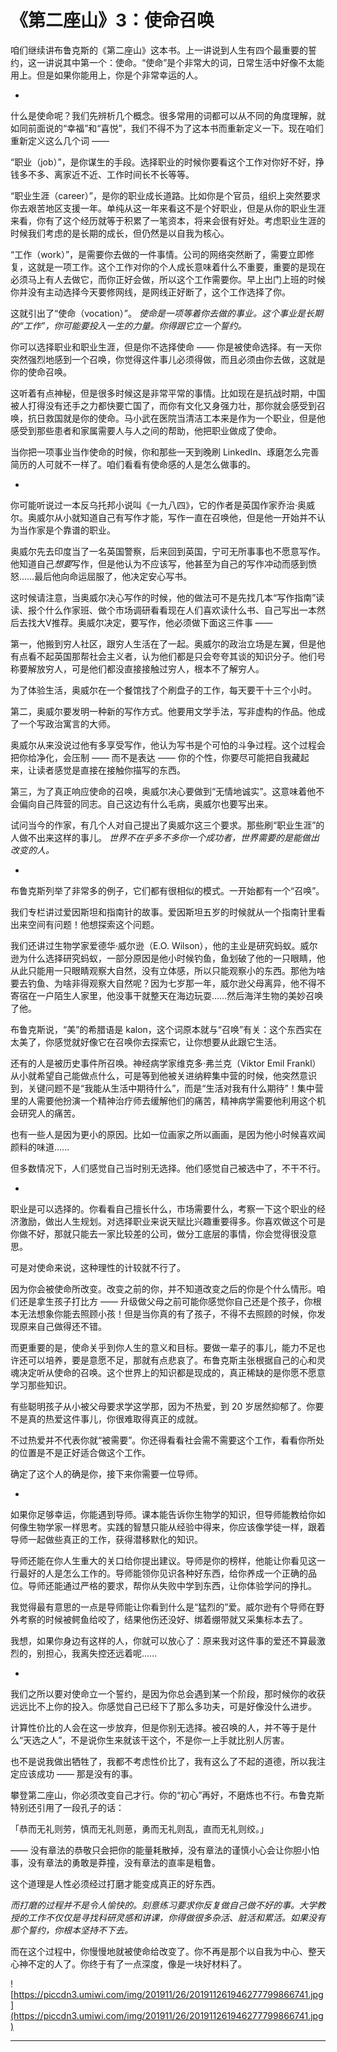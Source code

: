 # 《第二座山》3：使命召唤

咱们继续讲布鲁克斯的《第二座山》这本书。上一讲说到人生有四个最重要的誓约，这一讲说其中第一个：使命。“使命”是个非常大的词，日常生活中好像不太能用上。但是如果你能用上，你是个非常幸运的人。

*

什么是使命呢？我们先辨析几个概念。很多常用的词都可以从不同的角度理解，就如同前面说的“幸福”和“喜悦”，我们不得不为了这本书而重新定义一下。现在咱们重新定义这么几个词 ——

“职业（job）”，是你谋生的手段。选择职业的时候你要看这个工作对你好不好，挣钱多不多、离家近不近、工作时间长不长等等。

“职业生涯（career）”，是你的职业成长道路。比如你是个官员，组织上突然要求你去艰苦地区支援一年。单纯从这一年来看这不是个好职业，但是从你的职业生涯来看，你有了这个经历就等于积累了一笔资本，将来会很有好处。考虑职业生涯的时候我们考虑的是长期的成长，但仍然是以自我为核心。

“工作（work）”，是需要你去做的一件事情。公司的网络突然断了，需要立即修复，这就是一项工作。这个工作对你的个人成长意味着什么不重要，重要的是现在必须马上有人去做它，而你正好会做，所以这个工作需要你。早上出门上班的时候你并没有主动选择今天要修网线，是网线正好断了，这个工作选择了你。

这就引出了“使命（vocation）”。 *使命是一项等着你去做的事业。这个事业是长期的“工作”，你可能要投入一生的力量。你得跟它立一个誓约。*

你可以选择职业和职业生涯，但是你不选择使命 —— 你是被使命选择。有一天你突然强烈地感到一个召唤，你觉得这件事儿必须得做，而且必须由你去做，这就是你的使命召唤。

这听着有点神秘，但是很多时候这是非常平常的事情。比如现在是抗战时期，中国被人打得没有还手之力都快要亡国了，而你有文化又身强力壮，那你就会感受到召唤，抗日救国就是你的使命。马小武在医院当清洁工本来是作为一个职业，但是他感受到那些患者和家属需要人与人之间的帮助，他把职业做成了使命。

当你把一项事业当作使命的时候，你和那些一天到晚刷 LinkedIn、琢磨怎么完善简历的人可就不一样了。咱们看看有使命感的人是怎么做事的。

*

你可能听说过一本反乌托邦小说叫《一九八四》，它的作者是英国作家乔治·奥威尔。奥威尔从小就知道自己有写作才能，写作一直在召唤他，但是他一开始并不认为当作家是个靠谱的职业。

奥威尔先去印度当了一名英国警察，后来回到英国，宁可无所事事也不愿意写作。他知道自己*想要*写作，但是他认为不应该写，他甚至为自己的写作冲动而感到愤怒……最后他向命运屈服了，他决定安心写书。

这时候请注意，当奥威尔决心写作的时候，他的做法可不是先找几本“写作指南”读读、报个什么作家班、做个市场调研看看现在人们喜欢读什么书、自己写出一本然后去找大V推荐。奥威尔决定，要写作，他必须做下面这三件事 ——

第一，他搬到穷人社区，跟穷人生活在了一起。奥威尔的政治立场是左翼，但是他有点看不起英国那帮社会主义者，认为他们都是只会夸夸其谈的知识分子。他们号称要解放穷人，可是他们都没直接接触过穷人，根本不了解穷人。

为了体验生活，奥威尔在一个餐馆找了个刷盘子的工作，每天要干十三个小时。

第二，奥威尔要发明一种新的写作方式。他要用文学手法，写非虚构的作品。他成了一个写政治寓言的大师。

奥威尔从来没说过他有多享受写作，他认为写书是个可怕的斗争过程。这个过程会把你给净化，会压制 —— 而不是表达 —— 你的个性，你要尽可能把自我藏起来，让读者感觉是直接在接触你描写的东西。

第三，为了真正响应使命的召唤，奥威尔决心要做到“无情地诚实”。这意味着他不会偏向自己阵营的同志。自己这边有什么毛病，奥威尔也要写出来。

试问当今的作家，有几个人对自己提出了奥威尔这三个要求。那些刷“职业生涯”的人做不出来这样的事儿。 *世界不在乎多不多你一个成功者，世界需要的是能做出改变的人。*

*

布鲁克斯列举了非常多的例子，它们都有很相似的模式。一开始都有一个“召唤”。

我们专栏讲过爱因斯坦和指南针的故事。爱因斯坦五岁的时候就从一个指南针里看出来空间有问题！他想探索这个问题。

我们还讲过生物学家爱德华·威尔逊（E.O. Wilson），他的主业是研究蚂蚁。威尔逊为什么选择研究蚂蚁，一部分原因是他小时候钓鱼，鱼划破了他的一只眼睛，他从此只能用一只眼睛观察大自然，没有立体感，所以只能观察小的东西。那他为啥要去钓鱼、为啥非得观察大自然呢？因为七岁那一年，威尔逊父母离异，他不得不寄宿在一户陌生人家里，他没事干就整天在海边玩耍……然后海洋生物的美妙召唤了他。

布鲁克斯说，“美”的希腊语是 kalon，这个词原本就与“召唤”有关：这个东西实在太美了，你感觉就好像它在召唤你去探索它，让你想要从此跟它生活。

还有的人是被历史事件所召唤。神经病学家维克多·弗兰克（Viktor Emil Frankl）从小就希望自己能做点什么，可是等到他被关进纳粹集中营的时候，他突然意识到，关键问题不是“我能从生活中期待什么”，而是“生活对我有什么期待”！集中营里的人需要他扮演一个精神治疗师去缓解他们的痛苦，精神病学需要他利用这个机会研究人的痛苦。

也有一些人是因为更小的原因。比如一位画家之所以画画，是因为他小时候喜欢闻颜料的味道……

但多数情况下，人们感觉自己当时别无选择。他们感觉自己被选中了，不干不行。

*

职业是可以选择的。你看看自己擅长什么，市场需要什么，考察一下这个职业的经济激励，做出人生规划。对选择职业来说天赋比兴趣重要得多。你喜欢做这个可是你做不好，那就只能去一家比较差的公司，做分工底层的事情，你会觉得很没意思。

可是对使命来说，这种理性的计较就不行了。

因为你会被使命所改变。改变之前的你，并不知道改变之后的你是个什么情形。咱们还是拿生孩子打比方 —— 升级做父母之前可能你感觉你自己还是个孩子，你根本无法想象你能去照顾小孩！但是当你真的有了孩子，不得不去照顾的时候，你发现原来自己做得还不错。

而更重要的是，使命关乎到你人生的意义和目标。要做一辈子的事儿，能力不足也许还可以培养，要是意愿不足，那就有点悲哀了。布鲁克斯主张根据自己的心和灵魂决定听从使命的召唤。这个世界上的知识都是现成的，真正稀缺的是你愿不愿意学习那些知识。

有些聪明孩子从小被父母要求学这学那，因为不热爱，到 20 岁居然抑郁了。你要不是真的热爱这件事儿，你很难取得真正的成就。

不过热爱并不代表你就“被需要”。你还得看看社会需不需要这个工作，看看你所处的位置是不是正好适合做这个工作。

确定了这个人的确是你，接下来你需要一位导师。

*

如果你足够幸运，你能遇到导师。课本能告诉你生物学的知识，但导师能教给你如何像生物学家一样思考。实践的智慧只能从经验中得来，你应该像学徒一样，跟着导师一起做些真正的工作，获得潜移默化的知识。

导师还能在你人生重大的关口给你提出建议。导师是你的榜样，他能让你看见这一行最好的人是怎么工作的。导师能领你见识各种好东西，给你养成一个正确的品位。导师还能通过严格的要求，帮你从失败中学到东西，让你体验学问的挣扎。

我觉得最有意思的一点是导师能让你看到什么是“猛烈的”爱。威尔逊有个导师在野外考察的时候被鳄鱼给咬了，结果他伤还没好、绑着绷带就又采集标本去了。

我想，如果你身边有这样的人，你就可以放心了：原来我对这件事的爱还不算最激烈的，别担心，我离失控还远着呢……

*

我们之所以要对使命立一个誓约，是因为你总会遇到某一个阶段，那时候你的收获远远比不上你的投入。你感觉自己已经下了那么多功夫，可是好像没什么进步。

计算性价比的人会在这一步放弃，但是你别无选择。被召唤的人，并不等于是什么“天选之人”，不是说你生来就该干这个，不是你一上手就比别人厉害。

也不是说我做出牺牲了，我都不考虑性价比了，我有这么了不起的道德，所以我注定应该成功 —— 那是没有的事。

攀登第二座山，你必须改变自己才行。你的“初心”再好，不磨炼也不行。布鲁克斯特别还引用了一段孔子的话：

「恭而无礼则劳，慎而无礼则葸，勇而无礼则乱，直而无礼则绞。」

—— 没有章法的恭敬只会把你的能量耗散掉，没有章法的谨慎小心会让你胆小怕事，没有章法的勇敢是莽撞，没有章法的直率是粗鲁。

这个道理是人性必须经过打磨才能变成真正的好东西。

 *而打磨的过程并不是令人愉快的。刻意练习要求你反复做自己做不好的事。大学教授的工作不仅仅是寻找科研灵感和讲课，你得做很多杂活、脏活和累活。如果没有那个誓约，你根本坚持不下去。*

而在这个过程中，你慢慢地就被使命给改变了。你不再是那个以自我为中心、整天心神不定的人了。你终于有了一点深度，像是一块好材料了。

![https://piccdn3.umiwi.com/img/201911/26/201911261946277799866741.jpg](https://piccdn3.umiwi.com/img/201911/26/201911261946277799866741.jpg)

---
